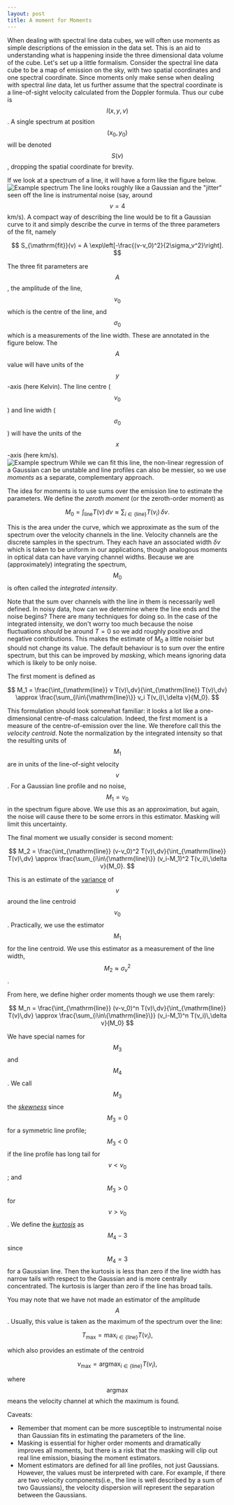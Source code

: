 ```yaml
---
layout: post
title: A moment for Moments
---
```


When dealing with spectral line data cubes, we will often use moments as simple descriptions of the emission in the data set.   This is an aid to understanding what is happening inside the three dimensional data volume of the cube.  Let's set up a little formalism.  Consider the spectral line data cube to be a map of emission on the sky, with two spatial coordinates and one spectral coordinate.  Since moments only make sense when dealing with spectral _line_ data, let us further assume that the spectral coordinate is a line-of-sight velocity calculated from the Doppler formula.  Thus our cube is $$I(x,y,v)$$.  A single spectrum at position $$(x_0, y_0)$$ will be denoted $$S(v)$$, dropping the spatial coordinate for brevity.

If we look at a spectrum of a line, it will have a form like the figure below. 
![Example spectrum](/images/sample_spec.png)
The line looks roughly like a Gaussian and the "jitter" seen off the line is instrumental noise (say, around $$v=4$$ km/s).  A compact way of describing the line would be to fit a Gaussian curve to it and simply describe the curve in terms of the three parameters of the fit, namely

$$
S_{\mathrm{fit}}(v) = A \exp\left[-\frac{(v-v_0)^2}{2\sigma_v^2}\right].
$$

The three fit parameters are $$A$$, the amplitude of the line, $$v_0$$ which is the centre of the line, and $$\sigma_0$$ which is a measurements of the line width.  These are annotated in the figure below.  The $$A$$ value will have units of the $$y$$-axis (here Kelvin).  The line centre ($$v_0$$) and line width ($$\sigma_0$$) will have the units of the $$x$$-axis (here km/s).  
![Example spectrum](/images/sample_spec_annotated.png)
While we can fit this line, the non-linear regression of a Gaussian can be unstable and line profiles can also be messier, so we use _moments_ as a separate, complementary approach.  

The idea for moments is to use sums over the emission line to estimate the parameters.  We define the _zeroth moment_ (or the zeroth-order moment) as

$$
M_0 = \int_{\mathrm{line}} T(v)\,dv \approx \sum_{i\in\{\mathrm{line}\}} T(v_i)\,\delta v.
$$ 

This is the area under the curve, which we approximate as the sum of the spectrum over the velocity channels in the line.  Velocity channels are the discrete samples in the spectrum.  They each have an associated width $\delta v$ which is taken to be uniform in our applications, though analogous moments in optical data can have varying channel widths.  Because we are (approximately) integrating the spectrum, $$M_0$$ is often called the _integrated intensity_.  

Note that the sum over channels with the line in them is necessarily well defined.  In noisy data, how can we determine where the line ends and the noise begins?  There are many techniques for doing so.  In the case of the integrated intensity, we don't worry too much because the noise fluctuations _should_ be around $T=0$ so we add roughly positive and negative contributions.  This makes the estimate of $M_0$ a little noisier but should not change its value.  The default behaviour is to sum over the entire spectrum, but this can be improved by _masking_, which means ignoring data which is likely to be only noise.

The first moment is defined as 

$$
M_1 = \frac{\int_{\mathrm{line}} v T(v)\,dv}{\int_{\mathrm{line}} T(v)\,dv} \approx \frac{\sum_{i\in\{\mathrm{line}\}} v_i T(v_i)\,\delta v}{M_0}.
$$ 

This formulation should look somewhat familiar: it looks a lot like a one-dimensional centre-of-mass calculation.  Indeed, the first moment is a measure of the centre-of-emission over the line.  We therefore call this the _velocity centroid_.  Note the normalization by the integrated intensity so that the resulting units of $$M_1$$ are in units of the line-of-sight velocity $$v$$.  For a Gaussian line profile and no noise, $$M_1= v_0$$ in the spectrum figure above.  We use this as an approximation, but again, the noise will cause there to be some errors in this estimator.  Masking will limit this uncertainty.

The final moment we usually consider is second moment:

$$
M_2 = \frac{\int_{\mathrm{line}} (v-v_0)^2 T(v)\,dv}{\int_{\mathrm{line}} T(v)\,dv} \approx \frac{\sum_{i\in\{\mathrm{line}\}} (v_i-M_1)^2 T(v_i)\,\delta v}{M_0}.
$$ 

This is an estimate of the [variance](https://en.wikipedia.org/wiki/Variance) of $$v$$ around the line centroid $$v_0$$.  Practically, we use the estimator $$M_1$$ for the line centroid.  We use this estimator as a measurement of the line width, $$M_2\approx \sigma_v^2$$.  

From here, we define higher order moments though we use them rarely:

$$
M_n = \frac{\int_{\mathrm{line}} (v-v_0)^n T(v)\,dv}{\int_{\mathrm{line}} T(v)\,dv} \approx \frac{\sum_{i\in\{\mathrm{line}\}} (v_i-M_1)^n T(v_i)\,\delta v}{M_0}
$$

We have special names for $$M_3$$ and $$M_4$$.  We call $$M_3$$ the [_skewness_](https://en.wikipedia.org/wiki/Skewness) since $$M_3=0$$ for a symmetric line profile; $$M_3<0$$ if the line profile has long tail for $$v<v_0$$; and $$M_3>0$$ for $$v>v_0$$.  We define the [_kurtosis_](https://en.wikipedia.org/wiki/Kurtosis) as $$M_4-3$$ since $$M_4=3$$ for a Gaussian line.  Then the kurtosis is less than zero if the line width has narrow tails with respect to the Gaussian and is more centrally concentrated.  The kurtosis is larger than zero if the line has broad tails.

You may note that we have not made an estimator of the amplitude $$A$$.  Usually, this value is taken as the maximum of the spectrum over the line:

$$
T_{\mathrm{max}} = \mathrm{max}_{i\in\{\mathrm{line}\}} T(v_i),
$$

which also provides an estimate of the centroid

$$
v_{\mathrm{max}} = \mathrm{argmax}_{i\in\{\mathrm{line}\}} T(v_i),
$$

where $$\mathrm{argmax}$$ means the velocity channel at which the maximum is found.  

Caveats:

*  Remember that moment can be more susceptible to instrumental noise than Gaussian fits in estimating the parameters of the line.
*  Masking is essential for higher order moments and dramatically improves all moments, but there is a risk that the masking will clip out real line emission, biasing the moment estimators.
*  Moment estimators are defined for all line profiles, not just Gaussians.  However, the values must be interpreted with care.  For example, if there are two velocity components(i.e., the line is well described by a sum of two Gaussians), the velocity dispersion will represent the separation between the Gaussians.



